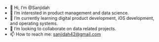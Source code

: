 - 👋 Hi, I’m @Sanjidah
- 👀 I’m interested in product management and data science.
- 🌱 I’m currently learning digital product development, iOS development, and operating systems.
- 💞️ I’m looking to collaborate on data related projects.
- 📫 How to reach me: sanjidah42@gmail.com

<!---
Sanjidah/Sanjidah is a ✨ special ✨ repository because its `README.md` (this file) appears on your GitHub profile.
You can click the Preview link to take a look at your changes.
--->
